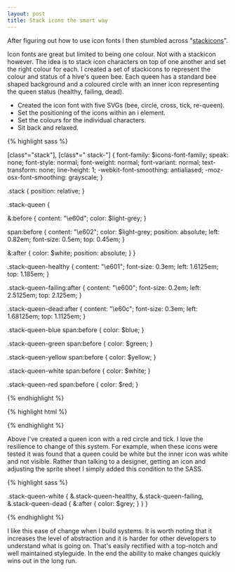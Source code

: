 ```yaml
---
layout: post
title: Stack icons the smart way
---
```


After figuring out how to use icon fonts I then stumbled across "[stackicons](http://stackicons.com/)".

Icon fonts are great but limited to being one colour. Not with a stackicon however. The idea is to stack icon characters on top of one another and set the right colour for each.
I created a set of stackicons to represent the colour and status of a hive's queen bee. Each queen has a standard bee shaped background and a coloured circle with an inner icon representing the queen status (healthy, failing, dead).

- Created the icon font with five SVGs (bee, circle, cross, tick, re-queen).
- Set the positioning of the icons within an i element.
- Set the colours for the individual characters.
- Sit back and relaxed.

{% highlight sass %}

[class^="stack"], [class*=" stack-"] {
  font-family: $icons-font-family;
  speak: none;
  font-style: normal;
  font-weight: normal;
  font-variant: normal;
  text-transform: none;
  line-height: 1;
  -webkit-font-smoothing: antialiased;
  -moz-osx-font-smoothing: grayscale;
}

.stack {
  position: relative;
}

.stack-queen {

  &:before {
    content: "\e60d";
    color: $light-grey;
  }

  span:before {
    content: "\e602";
    color: $light-grey;
    position: absolute;
    left: 0.82em;
    font-size: 0.5em;
    top: 0.45em;
  }

  &:after {
    color: $white;
    position: absolute;
  }
}

.stack-queen-healthy {
  content: "\e601";
  font-size: 0.3em;
  left: 1.6125em;
  top: 1.185em;
}

.stack-queen-failing:after {
  content: "\e600";
  font-size: 0.2em;
  left: 2.5125em;
  top: 2.125em;
}

.stack-queen-dead:after  {
  content: "\e60c";
  font-size: 0.3em;
  left: 1.68125em;
  top: 1.1125em;
}

.stack-queen-blue span:before {
  color: $blue;
}

.stack-queen-green span:before {
  color: $green;
}

.stack-queen-yellow span:before {
  color: $yellow;
}

.stack-queen-white span:before {
  color: $white;
}

.stack-queen-red span:before {
  color: $red;
}

{% endhighlight %}

{% highlight html %}

<i class="stack-queen stack-queen-red stack-queen-healthy"></i>

{% endhighlight %}

Above I've created a queen icon with a red circle and tick. I love the resilience to change of this system. For example, when these icons were tested it was found that a queen could be white but the inner icon was white and not visible. Rather than talking to a designer, getting an icon and adjusting the sprite sheet I simply added this condition to the SASS.

{% highlight sass %}

.stack-queen-white {
  &.stack-queen-healthy,
  &.stack-queen-failing,
  &.stack-queen-dead {
    &:after {
      color: $grey;
    }
  }
}

{% endhighlight %}

I like this ease of change when I build systems. It is worth noting that it increases the level of abstraction and it is harder for other developers to understand what is going on. That's easily rectified with a top-notch and well maintained styleguide. In the end the ability to make changes quickly wins out in the long run.
